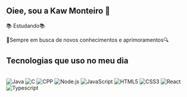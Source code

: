 ## Oiee, sou a Kaw Monteiro 👾

📚 Estudando📚

🔎Sempre em busca de novos conhecimentos e aprimoramentos🔍


## Tecnologias que uso no meu dia

<div style="display: inline_block"><br/>
    <img alig="center" alt="Java" src="https://img.shields.io/badge/Java-ED8B01?style=for-the-badge&logo=openjdk&logoColor=white/border=black"/>
    <img alig="center" alt="C" src="https://img.shields.io/badge/C-3868AD?style=for-the-badge&logo=c&logoColor=white"/>
    <img alig="center" alt="CPP" src="https://img.shields.io/badge/C%2B%2B-00599C?style=for-the-badge&logo=c%2B%2B&logoColor=white"/>
    <img alig="center" alt="Node.js" src="https://img.shields.io/badge/Node.js-43853D?style=for-the-badge&logo=node.js&logoColor=white"/>
    <img alig="center" alt="JavaScript" src="https://img.shields.io/badge/JavaScript-323330?style=for-the-badge&logo=javascript&logoColor=F7DF1E"/>
    <img alig="center" alt="HTML5" src="https://img.shields.io/badge/HTML5-E34F26?style=for-the-badge&logo=html5&logoColor=white"/>
     <img alig="center" alt="CSS3" src="https://img.shields.io/badge/CSS3-1572B6?style=for-the-badge&logo=css3&logoColor=white"/>
    <img alig="center" alt="React" src="https://img.shields.io/badge/React-20232A?style=for-the-badge&logo=react&logoColor=61DAFB"/>
     <img alig="center" alt="Typescript" src="https://img.shields.io/badge/TypeScript-007ACC?style=for-the-badge&logo=typescript&logoColor=white"/>
    </div><br/>
